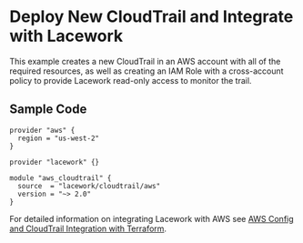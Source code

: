 # Deploy New CloudTrail and Integrate with Lacework

This example creates a new CloudTrail in an AWS account with all of the required resources,
as well as creating an IAM Role with a cross-account policy to provide Lacework read-only
access to monitor the trail.

## Sample Code

```hcl
provider "aws" {
  region = "us-west-2"
}

provider "lacework" {}

module "aws_cloudtrail" {
  source  = "lacework/cloudtrail/aws"
  version = "~> 2.0"
}
```

For detailed information on integrating Lacework with AWS see [AWS Config and CloudTrail Integration with Terraform](https://docs.lacework.net/onboarding/aws-guided-configuration).
